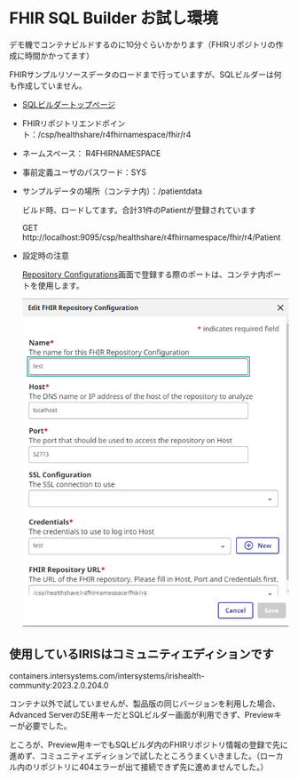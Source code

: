# FHIR SQL Builder お試し環境
デモ機でコンテナビルドするのに10分ぐらいかかります（FHIRリポジトリの作成に時間かかってます）

FHIRサンプルリソースデータのロードまで行っていますが、SQLビルダーは何も作成していません。

- [SQLビルダートップページ](localhost:9095/csp/fhirsql/index.html)
- FHIRリポジトリエンドポイント：/csp/healthshare/r4fhirnamespace/fhir/r4
- ネームスペース： R4FHIRNAMESPACE
- 事前定義ユーザのパスワード：SYS
- サンプルデータの場所（コンテナ内）：/patientdata
    
    ビルド時、ロードしてます。合計31件のPatientが登録されています

    GET http://localhost:9095/csp/healthshare/r4fhirnamespace/fhir/r4/Patient

- 設定時の注意
    
    [Repository Configurations](http://localhost:9095/csp/fhirsql/index.html#/repository-configuration)画面で登録する際のポートは、コンテナ内ポートを使用します。

    ![](./Ex-repositoryconfiguration.png)


## 使用しているIRISはコミュニティエディションです

containers.intersystems.com/intersystems/irishealth-community:2023.2.0.204.0

コンテナ以外で試していませんが、製品版の同じバージョンを利用した場合、Advanced ServerのSE用キーだとSQLビルダー画面が利用できず、Previewキーが必要でした。

ところが、Preview用キーでもSQLビルダ内のFHIRリポジトリ情報の登録で先に進めず、コミュニティエディションで試したところうまくいきました。（ローカル内のリポジトリに404エラーが出て接続できず先に進めませんでした。）
